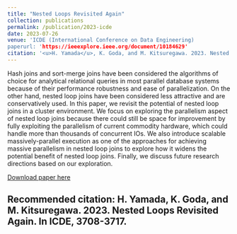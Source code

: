 ```yaml
---
title: "Nested Loops Revisited Again"
collection: publications
permalink: /publication/2023-icde
date: 2023-07-26
venue: 'ICDE (International Conference on Data Engineering)
paperurl: 'https://ieeexplore.ieee.org/document/10184629'
citation: '<u>H. Yamada</u>, K. Goda, and M. Kitsuregawa. 2023. Nested Loops Revisited Again. In ICDE, 3708-3717.'
---
```

Hash joins and sort-merge joins have been considered the algorithms of choice for analytical relational queries in most parallel database systems because of their performance robustness and ease of parallelization. On the other hand, nested loop joins have been considered less attractive and are conservatively used. In this paper, we revisit the potential of nested loop joins in a cluster environment. We focus on exploring the parallelism aspect of nested loop joins because there could still be space for improvement by fully exploiting the parallelism of current commodity hardware, which could handle more than thousands of concurrent IOs. We also introduce scalable massively-parallel execution as one of the approaches for achieving massive parallelism in nested loop joins to explore how it widens the potential benefit of nested loop joins. Finally, we discuss future research directions based on our exploration.

[Download paper here](https://ieeexplore.ieee.org/document/10184629)

Recommended citation: H. Yamada, K. Goda, and M. Kitsuregawa. 2023. Nested Loops Revisited Again. In ICDE, 3708-3717.
---

